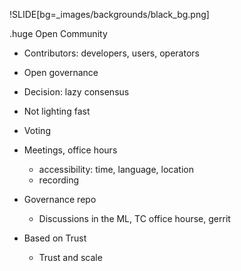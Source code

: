 !SLIDE[bg=_images/backgrounds/black_bg.png]

.huge <span class="white">Open</span> <span class="teal">Community</span>

* Contributors: developers, users, operators
* Open governance
* Decision: lazy consensus

* Not lighting fast

* Voting
* Meetings, office hours
  * accessibility: time, language, location
  * recording
* Governance repo
  * Discussions in the ML, TC office hourse, gerrit

* Based on Trust
  * Trust and scale
